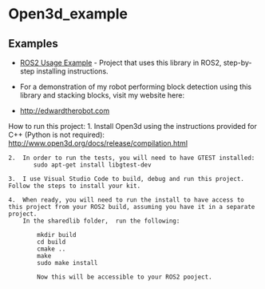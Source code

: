 # Open3d_example


## Examples
- [ROS2 Usage Example](https://github.com/ROS2-block-detection#readme) - Project that uses this library in ROS2, step-by-step installing instructions.

-  For a demonstration of my robot performing block detection using this library and stacking blocks, visit my website here:
-    http://edwardtherobot.com


How to run this project:
    1.  Install Open3d using the instructions provided for C++  (Python is not required):
        http://www.open3d.org/docs/release/compilation.html

    2.  In order to run the tests, you will need to have GTEST installed:
           sudo apt-get install libgtest-dev
    
    3.  I use Visual Studio Code to build, debug and run this project.  Follow the steps to install your kit.
    
    4.  When ready, you will need to run the install to have access to this project from your ROS2 build, assuming you have it in a separate project.
        In the sharedlib folder,  run the following:

            mkdir build
            cd build
            cmake ..
            make
            sudo make install

            Now this will be accessible to your ROS2 pooject.

            
